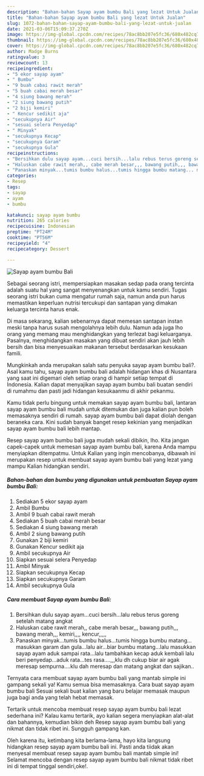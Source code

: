 ```yaml
---
description: "Bahan-bahan Sayap ayam bumbu Bali yang lezat Untuk Jualan"
title: "Bahan-bahan Sayap ayam bumbu Bali yang lezat Untuk Jualan"
slug: 1072-bahan-bahan-sayap-ayam-bumbu-bali-yang-lezat-untuk-jualan
date: 2021-03-06T15:09:37.270Z
image: https://img-global.cpcdn.com/recipes/78ac8bb207e5fc36/680x482cq70/sayap-ayam-bumbu-bali-foto-resep-utama.jpg
thumbnail: https://img-global.cpcdn.com/recipes/78ac8bb207e5fc36/680x482cq70/sayap-ayam-bumbu-bali-foto-resep-utama.jpg
cover: https://img-global.cpcdn.com/recipes/78ac8bb207e5fc36/680x482cq70/sayap-ayam-bumbu-bali-foto-resep-utama.jpg
author: Madge Burns
ratingvalue: 3
reviewcount: 13
recipeingredient:
- "5 ekor sayap ayam"
- " Bumbu"
- "9 buah cabai rawit merah"
- "5 buah cabai merah besar"
- "4 siung bawang merah"
- "2 siung bawang putih"
- "2 biji kemiri"
- " Kencur sedikit aja"
- "secukupnya Air"
- "sesuai selera Penyedap"
- " Minyak"
- "secukupnya Kecap"
- "secukupnya Garam"
- "secukupnya Gula"
recipeinstructions:
- "Bersihkan dulu sayap ayam...cuci bersih...lalu rebus terus goreng setelah matang angkat"
- "Haluskan cabe rawit merah,, cabe merah besar,,, bawang putih,,, bawang merah,,, kemiri,,,, kencur,,,,,"
- "Panaskan minyak...tumis bumbu halus...tumis hingga bumbu matang... masukkan garam dan gula...lalu air...biar bumbu matang...lalu masukkan sayap ayam aduk sampai rata...lalu tambahkan kecap aduk kembali lalu beri penyedap...aduk rata...tes rasa....,,,klu dh cukup biar air agak meresap sempurna....klu dah meresap dan matang angkat dan sajikan.."
categories:
- Resep
tags:
- sayap
- ayam
- bumbu

katakunci: sayap ayam bumbu 
nutrition: 265 calories
recipecuisine: Indonesian
preptime: "PT24M"
cooktime: "PT56M"
recipeyield: "4"
recipecategory: Dessert

---
```



![Sayap ayam bumbu Bali](https://img-global.cpcdn.com/recipes/78ac8bb207e5fc36/680x482cq70/sayap-ayam-bumbu-bali-foto-resep-utama.jpg)

Sebagai seorang istri, mempersiapkan masakan sedap pada orang tercinta adalah suatu hal yang sangat menyenangkan untuk kamu sendiri. Tugas seorang istri bukan cuma mengatur rumah saja, namun anda pun harus memastikan keperluan nutrisi tercukupi dan santapan yang dimakan keluarga tercinta harus enak.

Di masa  sekarang, kalian sebenarnya dapat memesan santapan instan meski tanpa harus susah mengolahnya lebih dulu. Namun ada juga lho orang yang memang mau menghidangkan yang terlezat bagi keluarganya. Pasalnya, menghidangkan masakan yang dibuat sendiri akan jauh lebih bersih dan bisa menyesuaikan makanan tersebut berdasarkan kesukaan famili. 



Mungkinkah anda merupakan salah satu penyuka sayap ayam bumbu bali?. Asal kamu tahu, sayap ayam bumbu bali adalah hidangan khas di Nusantara yang saat ini digemari oleh setiap orang di hampir setiap tempat di Indonesia. Kalian dapat menyajikan sayap ayam bumbu bali buatan sendiri di rumahmu dan pasti jadi hidangan kesukaanmu di akhir pekanmu.

Kamu tidak perlu bingung untuk memakan sayap ayam bumbu bali, lantaran sayap ayam bumbu bali mudah untuk ditemukan dan juga kalian pun boleh memasaknya sendiri di rumah. sayap ayam bumbu bali dapat diolah dengan beraneka cara. Kini sudah banyak banget resep kekinian yang menjadikan sayap ayam bumbu bali lebih mantap.

Resep sayap ayam bumbu bali juga mudah sekali dibikin, lho. Kita jangan capek-capek untuk memesan sayap ayam bumbu bali, karena Anda mampu menyiapkan ditempatmu. Untuk Kalian yang ingin mencobanya, dibawah ini merupakan resep untuk membuat sayap ayam bumbu bali yang lezat yang mampu Kalian hidangkan sendiri.

<!--inarticleads1-->

##### Bahan-bahan dan bumbu yang digunakan untuk pembuatan Sayap ayam bumbu Bali:

1. Sediakan 5 ekor sayap ayam
1. Ambil  Bumbu
1. Ambil 9 buah cabai rawit merah
1. Sediakan 5 buah cabai merah besar
1. Sediakan 4 siung bawang merah
1. Ambil 2 siung bawang putih
1. Gunakan 2 biji kemiri
1. Gunakan  Kencur sedikit aja
1. Ambil secukupnya Air
1. Siapkan sesuai selera Penyedap
1. Ambil  Minyak
1. Siapkan secukupnya Kecap
1. Siapkan secukupnya Garam
1. Ambil secukupnya Gula




<!--inarticleads2-->

##### Cara membuat Sayap ayam bumbu Bali:

1. Bersihkan dulu sayap ayam...cuci bersih...lalu rebus terus goreng setelah matang angkat
1. Haluskan cabe rawit merah,, cabe merah besar,,, bawang putih,,, bawang merah,,, kemiri,,,, kencur,,,,,
1. Panaskan minyak...tumis bumbu halus...tumis hingga bumbu matang... masukkan garam dan gula...lalu air...biar bumbu matang...lalu masukkan sayap ayam aduk sampai rata...lalu tambahkan kecap aduk kembali lalu beri penyedap...aduk rata...tes rasa....,,,klu dh cukup biar air agak meresap sempurna....klu dah meresap dan matang angkat dan sajikan..




Ternyata cara membuat sayap ayam bumbu bali yang mantab simple ini gampang sekali ya! Kamu semua bisa memasaknya. Cara buat sayap ayam bumbu bali Sesuai sekali buat kalian yang baru belajar memasak maupun juga bagi anda yang telah hebat memasak.

Tertarik untuk mencoba membuat resep sayap ayam bumbu bali lezat sederhana ini? Kalau kamu tertarik, ayo kalian segera menyiapkan alat-alat dan bahannya, kemudian bikin deh Resep sayap ayam bumbu bali yang nikmat dan tidak ribet ini. Sungguh gampang kan. 

Oleh karena itu, ketimbang kita berlama-lama, hayo kita langsung hidangkan resep sayap ayam bumbu bali ini. Pasti anda tiidak akan menyesal membuat resep sayap ayam bumbu bali mantab simple ini! Selamat mencoba dengan resep sayap ayam bumbu bali nikmat tidak ribet ini di tempat tinggal sendiri,oke!.

